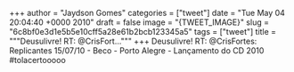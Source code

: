 
+++
author = "Jaydson Gomes"
categories = ["tweet"]
date = "Tue May 04 20:04:40 +0000 2010"
draft = false
image = "{TWEET_IMAGE}"
slug = "6c8bf0e3d1e5b5e10cff5a28e61b2bcb123345a5"
tags = ["tweet"]
title = """Deusulivre! RT: @CrisFort..."""
+++
Deusulivre! RT: @CrisFortes: Replicantes 15/07/10 - Beco - Porto Alegre - Lançamento do CD 2010 #tolacertooooo

